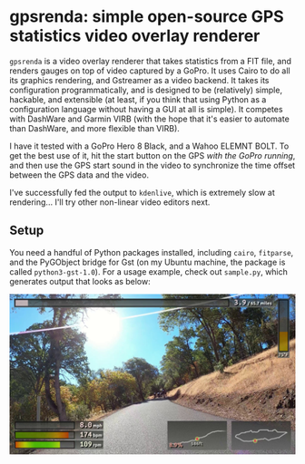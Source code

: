 # gpsrenda: simple open-source GPS statistics video overlay renderer

`gpsrenda` is a video overlay renderer that takes statistics from a FIT
file, and renders gauges on top of video captured by a GoPro.  It uses Cairo
to do all its graphics rendering, and Gstreamer as a video backend.  It takes
its configuration programmatically, and is designed to be (relatively)
simple, hackable, and extensible (at least, if you think that using Python
as a configuration language without having a GUI at all is simple).  It
competes with DashWare and Garmin VIRB (with the hope that it's easier to
automate than DashWare, and more flexible than VIRB).

I have it tested with a GoPro Hero 8 Black, and a Wahoo ELEMNT BOLT.  To get
the best use of it, hit the start button on the GPS *with the GoPro
running*, and then use the GPS start sound in the video to synchronize the
time offset between the GPS data and the video.

I've successfully fed the output to `kdenlive`, which is extremely slow at
rendering... I'll try other non-linear video editors next.

## Setup

You need a handful of Python packages installed, including `cairo`,
`fitparse`, and the PyGObject bridge for Gst (on my Ubuntu machine, the
package is called `python3-gst-1.0`).  For a usage example, check out
`sample.py`, which generates output that looks as below:

![an example image generated with gpsrenda](sample.jpg)

